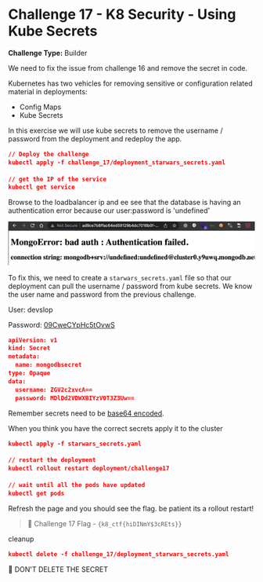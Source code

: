 # Challenge 17 - K8 Security - Using Kube Secrets

**Challenge Type:** Builder

We need to fix the issue from challenge 16 and remove the secret in code.

Kubernetes has two vehicles for removing sensitive or configuration related material in deployments:

-   Config Maps
-   Kube Secrets

In this exercise we will use kube secrets to remove the username / password from the deployment and redeploy the app.  

```json
// Deploy the challenge
kubectl apply -f challenge_17/deployment_starwars_secrets.yaml

// get the IP of the service
kubectl get service
```

Browse to the loadbalancer ip and ee see that the database is having an authentication error because our user:password is 'undefined'


![auth error](/screenshots/Screen%20Shot%202022-03-09%20at%2010.28.29%20PM.png)


To fix this, we need to create a `starwars_secrets.yaml` file so that our deployment can pull the username / password from kube secrets. We know the user name and password from the previous challenge.

User: devslop

Password: [09CweCYpHc5tOvwS](https://www.base64encode.org/)

```json
apiVersion: v1
kind: Secret
metadata:
  name: mongodbsecret
type: Opaque
data:
  username: ZGV2c2xvcA==
  password: MDlDd2VDWXBIYzV0T3Z3Uw==
```

Remember secrets need to be [base64 encoded](https://www.base64encode.org/).

When you think you have the correct secrets apply it to the cluster

```json
kubectl apply -f starwars_secrets.yaml

// restart the deployment
kubectl rollout restart deployment/challenge17

// wait until all the pods have updated
kubectl get pods
```

Refresh the page and you should see the flag.  be patient its a rollout restart!

> 🏁 Challenge 17 Flag - `{k8_ctf{hiDINmY$3cREts}}`


cleanup

```json
kubectl delete -f challenge_17/deployment_starwars_secrets.yaml
```

<aside> 🚨 DON'T DELETE THE SECRET

</aside>